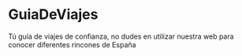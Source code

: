 # GuiaDeViajes
 Tú guía de viajes de confianza, no dudes en utilizar nuestra web para conocer diferentes rincones de España
